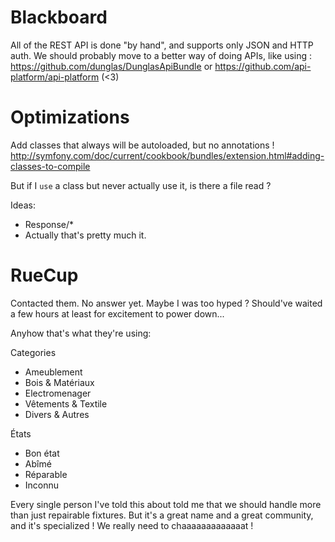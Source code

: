 Blackboard
==========

All of the REST API is done "by hand", and supports only JSON and HTTP auth.
We should probably move to a better way of doing APIs, like using :
https://github.com/dunglas/DunglasApiBundle
or
https://github.com/api-platform/api-platform (<3)


Optimizations
=============

Add classes that always will be autoloaded, but no annotations !
http://symfony.com/doc/current/cookbook/bundles/extension.html#adding-classes-to-compile

But if I `use` a class but never actually use it, is there a file read ?

Ideas:
- Response/*
- Actually that's pretty much it.


RueCup
======

Contacted them. No answer yet. Maybe I was too hyped ?
Should've waited a few hours at least for excitement to power down...

Anyhow that's what they're using:

Categories
- Ameublement
- Bois & Matériaux
- Electromenager
- Vêtements & Textile
- Divers & Autres


États
- Bon état
- Abîmé
- Réparable
- Inconnu

Every single person I've told this about told me that we should handle
more than just repairable fixtures. But it's a great name and a great
community, and it's specialized ! We really need to chaaaaaaaaaaaaat !
